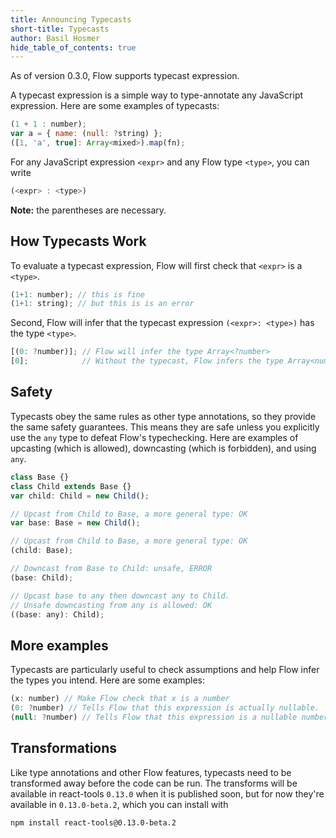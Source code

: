 ```yaml
---
title: Announcing Typecasts
short-title: Typecasts
author: Basil Hosmer
hide_table_of_contents: true
---
```


As of version 0.3.0, Flow supports typecast expression.

A typecast expression is a simple way to type-annotate any JavaScript expression. Here are some examples of typecasts:

```JavaScript
(1 + 1 : number);
var a = { name: (null: ?string) };
([1, 'a', true]: Array<mixed>).map(fn);
```

For any JavaScript expression `<expr>` and any Flow type `<type>`, you can write

```JavaScript
(<expr> : <type>)
```

**Note:** the parentheses are necessary.

<!--truncate-->

## How Typecasts Work

To evaluate a typecast expression, Flow will first check that `<expr>` is a `<type>`.

```JavaScript
(1+1: number); // this is fine
(1+1: string); // but this is is an error
```

Second, Flow will infer that the typecast expression `(<expr>: <type>)` has the type `<type>`.

```JavaScript
[(0: ?number)]; // Flow will infer the type Array<?number>
[0];            // Without the typecast, Flow infers the type Array<number>
```

## Safety

Typecasts obey the same rules as other type annotations, so they provide the same safety guarantees. This means they are safe unless you explicitly use the `any` type to defeat Flow's typechecking. Here are examples of upcasting (which is allowed), downcasting (which is forbidden), and using `any`.

```JavaScript
class Base {}
class Child extends Base {}
var child: Child = new Child();

// Upcast from Child to Base, a more general type: OK
var base: Base = new Child();

// Upcast from Child to Base, a more general type: OK
(child: Base);

// Downcast from Base to Child: unsafe, ERROR
(base: Child);

// Upcast base to any then downcast any to Child.
// Unsafe downcasting from any is allowed: OK
((base: any): Child);
```

## More examples

Typecasts are particularly useful to check assumptions and help Flow infer the types you intend. Here are some examples:

```JavaScript
(x: number) // Make Flow check that x is a number
(0: ?number) // Tells Flow that this expression is actually nullable.
(null: ?number) // Tells Flow that this expression is a nullable number.
```

## Transformations

Like type annotations and other Flow features, typecasts need to be transformed away before the code can be run. The transforms will be available in react-tools `0.13.0` when it is published soon, but for now they're available in `0.13.0-beta.2`, which you can install with

```bash
npm install react-tools@0.13.0-beta.2
```
